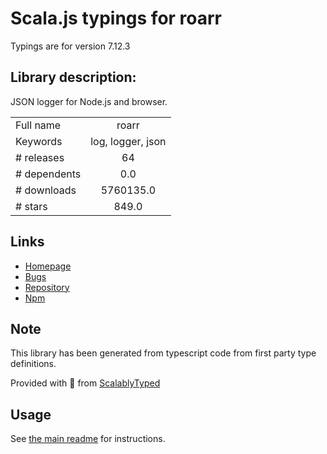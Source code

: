 
# Scala.js typings for roarr

Typings are for version 7.12.3

## Library description:
JSON logger for Node.js and browser.

|                    |                 |
| ------------------ | :-------------: |
| Full name          | roarr |
| Keywords           | log, logger, json |
| # releases         | 64 |
| # dependents       | 0.0 |
| # downloads        | 5760135.0 |
| # stars            | 849.0 |

## Links
- [Homepage](https://github.com/gajus/roarr#readme)
- [Bugs](https://github.com/gajus/roarr/issues)
- [Repository](https://github.com/gajus/roarr)
- [Npm](https://www.npmjs.com/package/roarr)
    


## Note
This library has been generated from typescript code from first party type definitions.

Provided with :purple_heart: from [ScalablyTyped](https://github.com/oyvindberg/ScalablyTyped)

## Usage
See [the main readme](../../readme.md) for instructions.


